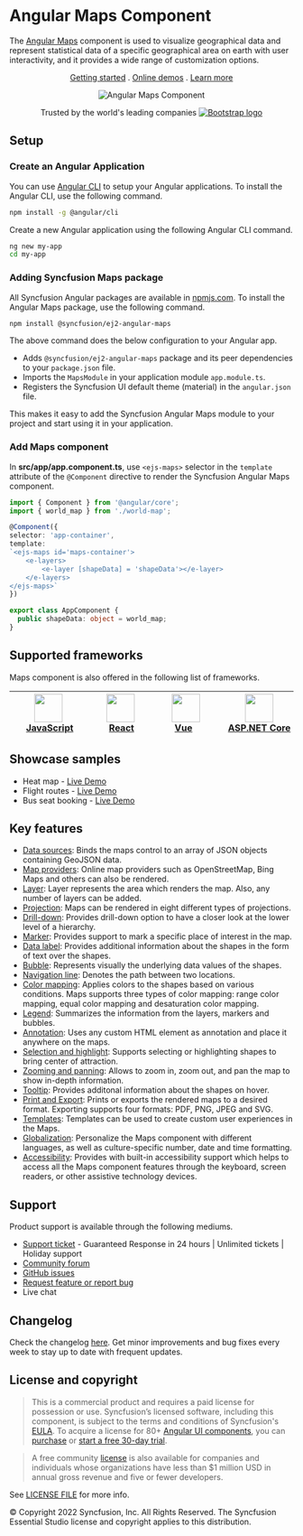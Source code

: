 # Angular Maps Component

The [Angular Maps](https://www.syncfusion.com/angular-components/angular-maps-library?utm_source=npm&utm_medium=listing&utm_campaign=angular-maps-npm) component is used to visualize geographical data and represent statistical data of a specific geographical area on earth with user interactivity, and it provides a wide range of customization options.

<p align="center">
    <a href="https://ej2.syncfusion.com/angular/documentation/maps/getting-started/?utm_source=npm&utm_medium=listing&utm_campaign=angular-maps-npm">Getting started</a> . 
    <a href="https://ej2.syncfusion.com/angular/demos/?utm_source=npm&utm_medium=listing&utm_campaign=angular-maps-npm#/material/maps/default">Online demos</a> . 
    <a href="https://www.syncfusion.com/angular-components/angular-maps-library?utm_source=npm&utm_medium=listing&utm_campaign=angular-maps-npm">Learn more</a>
</p>

<p align="center">
    <img src="https://raw.githubusercontent.com/SyncfusionExamples/nuget-img/master/angular/angular-map.png" alt="Angular Maps Component">
</p>

<p align="center">
Trusted by the world's leading companies
  <a href="https://www.syncfusion.com">
    <img src="https://raw.githubusercontent.com/SyncfusionExamples/nuget-img/master/syncfusion/syncfusion-trusted-companies.webp" alt="Bootstrap logo">
  </a>
</p>

## Setup

### Create an Angular Application

You can use [Angular CLI](https://github.com/angular/angular-cli) to setup your Angular applications. To install the Angular CLI, use the following command.

```bash
npm install -g @angular/cli
```

Create a new Angular application using the following Angular CLI command.

```bash
ng new my-app
cd my-app
```

### Adding Syncfusion Maps package

All Syncfusion Angular packages are available in [npmjs.com](https://www.npmjs.com/~syncfusionorg). To install the Angular Maps package, use the following command.

```sh
npm install @syncfusion/ej2-angular-maps
```

The above command does the below configuration to your Angular app.

 * Adds `@syncfusion/ej2-angular-maps` package and its peer dependencies to your `package.json` file.
 * Imports the `MapsModule` in your application module `app.module.ts`.
 * Registers the Syncfusion UI default theme (material) in the `angular.json` file.

This makes it easy to add the Syncfusion Angular Maps module to your project and start using it in your application.

### Add Maps component

In **src/app/app.component.ts**, use `<ejs-maps>` selector in the `template` attribute of the `@Component` directive to render the Syncfusion Angular Maps component.

```typescript
import { Component } from '@angular/core';
import { world_map } from './world-map';

@Component({
selector: 'app-container',
template:
`<ejs-maps id='maps-container'>
    <e-layers>
        <e-layer [shapeData] = 'shapeData'></e-layer>
    </e-layers>
</ejs-maps>`
})

export class AppComponent {
  public shapeData: object = world_map;
}
```

## Supported frameworks

Maps component is also offered in the following list of frameworks.

| [<img src="https://ej2.syncfusion.com/github/images/js.svg" height="50" />](https://www.syncfusion.com/javascript-ui-controls?utm_medium=listing&utm_source=github)<br/>&nbsp;&nbsp;&nbsp;&nbsp;&nbsp;[JavaScript](https://www.syncfusion.com/javascript-ui-controls?utm_medium=listing&utm_source=github)&nbsp;&nbsp;&nbsp;&nbsp; | [<img src="https://ej2.syncfusion.com/github/images/react.svg"  height="50" />](https://www.syncfusion.com/react-ui-components?utm_medium=listing&utm_source=github)<br/>&nbsp;&nbsp;&nbsp;&nbsp;&nbsp;&nbsp;&nbsp;[React](https://www.syncfusion.com/react-ui-components?utm_medium=listing&utm_source=github)&nbsp;&nbsp;&nbsp;&nbsp;&nbsp;&nbsp; | [<img src="https://ej2.syncfusion.com/github/images/vue.svg" height="50" />](https://www.syncfusion.com/vue-ui-components?utm_medium=listing&utm_source=github)<br/>&nbsp;&nbsp;&nbsp;&nbsp;&nbsp;&nbsp;&nbsp;[Vue](https://www.syncfusion.com/vue-ui-components?utm_medium=listing&utm_source=github)&nbsp;&nbsp;&nbsp;&nbsp;&nbsp;&nbsp;&nbsp;&nbsp;&nbsp; | [<img src="https://ej2.syncfusion.com/github/images/netcore.svg" height="50" />](https://www.syncfusion.com/aspnet-core-ui-controls?utm_medium=listing&utm_source=github)<br/>&nbsp;&nbsp;[ASP.NET&nbsp;Core](https://www.syncfusion.com/aspnet-core-ui-controls?utm_medium=listing&utm_source=github)&nbsp;&nbsp; | [<img src="https://ej2.syncfusion.com/github/images/netmvc.svg" height="50" />](https://www.syncfusion.com/aspnet-mvc-ui-controls?utm_medium=listing&utm_source=github)<br/>&nbsp;&nbsp;[ASP.NET&nbsp;MVC](https://www.syncfusion.com/aspnet-mvc-ui-controls?utm_medium=listing&utm_source=github)&nbsp;&nbsp; | 
| :-----: | :-----: | :-----: | :-----: | :-----: |

## Showcase samples

* Heat map - [Live Demo](https://ej2.syncfusion.com/angular/demos/#/material/maps/heatmap)
* Flight routes - [Live Demo](https://ej2.syncfusion.com/angular/demos/#/material/maps/curved-lines)
* Bus seat booking - [Live Demo](https://ej2.syncfusion.com/angular/demos/#/material/maps/seat-selection)

## Key features

* [Data sources](https://ej2.syncfusion.com/angular/documentation/maps/populate-data/?utm_source=npm&utm_campaign=angular-maps-npm): Binds the maps control to an array of JSON objects containing GeoJSON data.
* [Map providers](https://ej2.syncfusion.com/angular/documentation/maps/providers/other-maps/?utm_source=npm&utm_campaign=angular-maps-npm): Online map providers such as OpenStreetMap, Bing Maps and others can also be rendered.
* [Layer](https://ej2.syncfusion.com/angular/documentation/maps/layers/?utm_source=npm&utm_campaign=angular-maps-npm): Layer represents the area which renders the map. Also, any number of layers can be added.
* [Projection](https://ej2.syncfusion.com/angular/demos/?utm_source=npm&utm_campaign=angular-maps-npm#/material/maps/projection): Maps can be rendered in eight different types of projections.
* [Drill-down](https://ej2.syncfusion.com/angular/demos/?utm_source=npm&utm_campaign=angular-maps-npm#/material/maps/drilldown): Provides drill-down option to have a closer look at the lower level of a hierarchy.
* [Marker](https://ej2.syncfusion.com/angular/documentation/maps/markers/?utm_source=npm&utm_campaign=angular-maps-npm): Provides support to mark a specific place of interest in the map.
* [Data label](https://ej2.syncfusion.com/angular/documentation/maps/data-labels/?utm_source=npm&utm_campaign=angular-maps-npm): Provides additional information about the shapes in the form of text over the shapes.
* [Bubble](https://ej2.syncfusion.com/angular/documentation/maps/bubble/?utm_source=npm&utm_campaign=angular-maps-npm): Represents visually the underlying data values of the shapes.
* [Navigation line](https://ej2.syncfusion.com/angular/documentation/maps/navigation-line/?utm_source=npm&utm_campaign=angular-maps-npm): Denotes the path between two locations.
* [Color mapping](https://ej2.syncfusion.com/angular/documentation/maps/color-mapping/?utm_source=npm&utm_campaign=angular-maps-npm): Applies colors to the shapes based on various conditions. Maps supports three types of color mapping: range color mapping, equal color mapping and desaturation color mapping.
* [Legend](https://ej2.syncfusion.com/angular/documentation/maps/legend/?utm_source=npm&utm_campaign=angular-maps-npm): Summarizes the information from the layers, markers and bubbles.
* [Annotation](https://ej2.syncfusion.com/angular/documentation/maps/annotations/?utm_source=npm&utm_campaign=angular-maps-npm): Uses any custom HTML element as annotation and place it anywhere on the maps.
* [Selection and highlight](https://ej2.syncfusion.com/angular/documentation/maps/user-interactions/?utm_source=npm&utm_campaign=angular-maps-npm#selection): Supports selecting or highlighting shapes to bring center of attraction.
* [Zooming and panning](https://ej2.syncfusion.com/angular/documentation/maps/user-interactions/?utm_source=npm&utm_campaign=angular-maps-npm#zooming): Allows to zoom in, zoom out, and pan the map to show in-depth information.
* [Tooltip](https://ej2.syncfusion.com/angular/documentation/maps/user-interactions/?utm_source=npm&utm_campaign=angular-maps-npm#tooltip): Provides additonal information about the shapes on hover.
* [Print and Export](https://ej2.syncfusion.com/angular/documentation/maps/print/?utm_source=npm&utm_campaign=angular-maps-npm): Prints or exports the rendered maps to a desired format. Exporting supports four formats: PDF, PNG, JPEG and SVG.
* [Templates](https://ej2.syncfusion.com/angular/demos/?utm_source=npm&utm_campaign=angular-maps-npm#/material/maps/marker-template): Templates can be used to create custom user experiences in the Maps.
* [Globalization](https://ej2.syncfusion.com/angular/documentation/maps/internationalization/?utm_source=npm&utm_campaign=angular-maps-npm): Personalize the Maps component with different languages, as well as culture-specific number, date and time formatting.
* [Accessibility](https://ej2.syncfusion.com/angular/documentation/maps/accessibility/?utm_source=npm&utm_campaign=angular-maps-npm): Provides with built-in accessibility support which helps to access all the Maps component features through the keyboard, screen readers, or other assistive technology devices.

## Support

Product support is available through the following mediums.

* [Support ticket](https://support.syncfusion.com/support/tickets/create) - Guaranteed Response in 24 hours | Unlimited tickets | Holiday support
* [Community forum](https://www.syncfusion.com/forums/angular-js2?utm_source=npm&utm_medium=listing&utm_campaign=angular-maps-npm)
* [GitHub issues](https://github.com/syncfusion/ej2-angular-ui-components/issues/new)
* [Request feature or report bug](https://www.syncfusion.com/feedback/angular?utm_source=npm&utm_medium=listing&utm_campaign=angular-maps-npm)
* Live chat

## Changelog

Check the changelog [here](https://github.com/syncfusion/ej2-angular-ui-components/blob/master/components/maps/CHANGELOG.md?utm_source=npm&utm_campaign=angular-maps-npm). Get minor improvements and bug fixes every week to stay up to date with frequent updates.

## License and copyright

> This is a commercial product and requires a paid license for possession or use. Syncfusion’s licensed software, including this component, is subject to the terms and conditions of Syncfusion's [EULA](https://www.syncfusion.com/eula/es/). To acquire a license for 80+ [Angular UI components](https://www.syncfusion.com/angular-components), you can [purchase](https://www.syncfusion.com/sales/products) or [start a free 30-day trial](https://www.syncfusion.com/account/manage-trials/start-trials).

> A free community [license](https://www.syncfusion.com/products/communitylicense) is also available for companies and individuals whose organizations have less than $1 million USD in annual gross revenue and five or fewer developers.

See [LICENSE FILE](https://github.com/syncfusion/ej2-angular-ui-components/blob/master/components/maps/license?utm_source=npm&utm_campaign=angular-maps-npm) for more info.

&copy; Copyright 2022 Syncfusion, Inc. All Rights Reserved. The Syncfusion Essential Studio license and copyright applies to this distribution.